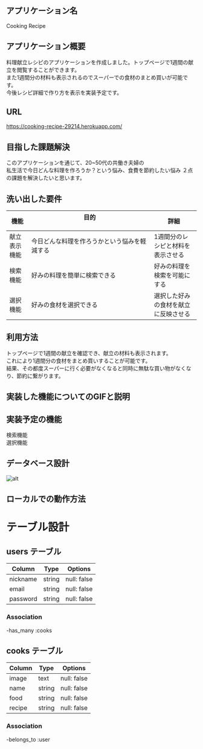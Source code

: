 ## アプリケーション名
Cooking Recipe

## アプリケーション概要
料理献立レシピのアプリケーションを作成しました。トップページで1週間の献立を閲覧することができます。  
また1週間分の材料も表示されるのでスーパーでの食材のまとめ買いが可能です。  
今後レシピ詳細で作り方を表示を実装予定です。

## URL
<https://cooking-recipe-29214.herokuapp.com/>

## 目指した課題解決	
このアプリケーションを通じて、20~50代の共働き夫婦の  
私生活で今日どんな料理を作ろうか？という悩み、食費を節約したい悩み
２点の課題を解決したいと思います。

## 洗い出した要件	
| 機能         | 目的   　　　　　　　　　　　　　　　　　　 | 詳細                          |     
| ----------- | ------------------------------------- | ---------------------------- |     
| 献立表示機能  | 今日どんな料理を作ろうかという悩みを軽減する | 1週間分のレシピと材料を表示させる  |
| 検索機能     | 好みの料理を簡単に検索できる              | 好みの料理を検索を可能にする       |
| 選択機能     | 好みの食材を選択できる                   | 選択した好みの食材を献立に反映させる |

## 利用方法	
トップページで1週間の献立を確認でき、献立の材料も表示されます。  
これにより1週間分の食材をまとめ買いすることが可能です。  
結果、その都度スーパーに行く必要がなくなると同時に無駄な買い物がなくなり、節約に繋がります。

## 実装した機能についてのGIFと説明	

## 実装予定の機能	
検索機能  
選択機能

## データベース設計	
![alt](https://gyazo.com/ffe73dfcac16615bf2c55f90f7c72801)

## ローカルでの動作方法	





# テーブル設計

## users テーブル

| Column          | Type    | Options     |
| -------------   | ------- | ----------- |
| nickname        | string  | null: false |
| email           | string  | null: false |
| password        | string  | null: false |

### Association

-has_many :cooks

## cooks テーブル

| Column          | Type    | Options     |
| -------------   | ------- | ----------- |
| image           | text    | null: false |
| name            | string  | null: false |
| food            | string  | null: false |
| recipe          | string  | null: false |

### Association
-belongs_to :user


